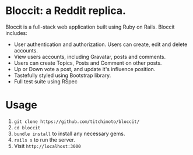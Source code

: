 # Bloccit: a Reddit replica.

Bloccit is a full-stack web application built using Ruby on Rails. Bloccit includes:

* User authentication and authorization. Users can create, edit and delete accounts.
* View users accounts, including Gravatar, posts and comments.
* Users can create Topics, Posts and Comment on other posts.
* Up or Down vote a post, and update it's influence position.
* Tastefully styled using Bootstrap library.
* Full test suite using RSpec

# Usage

1. `git clone https://github.com/titchimoto/bloccit/`
2. `cd bloccit`
3. `bundle install` to install any necessary gems.
4. `rails s` to run the server.
5. Visit `http://localhost:3000`

